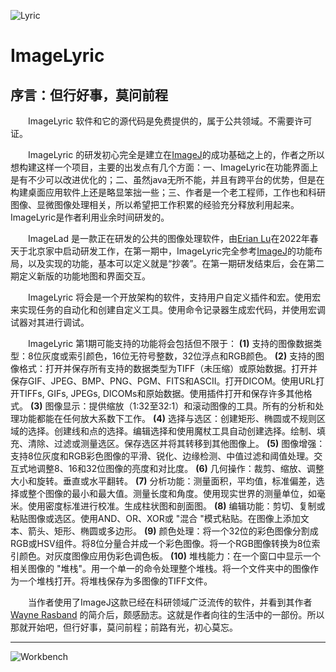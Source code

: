 ![Lyric](https://www.lyricopera.org/globalassets/1920season/don-giovanni/don_giovanni_PDP_1600x1015.jpg) 
# ImageLyric 

## 序言：但行好事，莫问前程

　　ImageLyric 软件和它的源代码是免费提供的，属于公共领域。不需要许可证。

　　ImageLyric 的研发初心完全是建立在[ImageJ](https://imagej.nih.gov/ij/)的成功基础之上的，作者之所以想构建这样一个项目，主要的出发点有几个方面：一、ImageLyric在功能界面上是有不少可以改进优化的；二、虽然java无所不能，并且有跨平台的优势，但是在构建桌面应用软件上还是略显笨拙一些；三、作者是一个老工程师，工作也和科研图像、显微图像处理相关，所以希望把工作积累的经验充分释放利用起来。ImageLyric是作者利用业余时间研发的。

　　ImageLad 是一款正在研发的公共的图像处理软件，由[Erian Lu](https://gitee.com/xknife)在2022年春天于北京家中启动研发工作，在第一期中，ImageLyric完全参考[ImageJ](https://imagej.nih.gov/ij/)的功能布局，以及实现的功能，基本可以定义就是“抄袭”。在第一期研发结束后，会在第二期定义新版的功能地图和界面交互。

　　ImageLyric 将会是一个开放架构的软件，支持用户自定义插件和宏。使用宏来实现任务的自动化和创建自定义工具。使用命令记录器生成宏代码，并使用宏调试器对其进行调试。

　　ImageLyric 第1期可能支持的功能将会包括但不限于： **(1)** 支持的图像数据类型：8位灰度或索引颜色，16位无符号整数，32位浮点和RGB颜色。 **(2)** 支持的图像格式：打开并保存所有支持的数据类型为TIFF（未压缩）或原始数据。打开并保存GIF、JPEG、BMP、PNG、PGM、FITS和ASCII。打开DICOM。使用URL打开TIFFs, GIFs, JPEGs, DICOMs和原始数据。使用插件打开和保存许多其他格式。 **(3)** 图像显示：提供缩放（1:32至32:1）和滚动图像的工具。所有的分析和处理功能都能在任何放大系数下工作。 **(4)** 选择与选区：创建矩形、椭圆或不规则区域的选择。创建线和点的选择。编辑选择和使用魔杖工具自动创建选择。绘制、填充、清除、过滤或测量选区。保存选区并将其转移到其他图像上。 **(5)** 图像增强：支持8位灰度和RGB彩色图像的平滑、锐化、边缘检测、中值过滤和阈值处理。交互式地调整8、16和32位图像的亮度和对比度。 **(6)** 几何操作：裁剪、缩放、调整大小和旋转。垂直或水平翻转。 **(7)** 分析功能：测量面积，平均值，标准偏差，选择或整个图像的最小和最大值。测量长度和角度。使用现实世界的测量单位，如毫米。使用密度标准进行校准。生成柱状图和剖面图。 **(8)** 编辑功能：剪切、复制或粘贴图像或选区。使用AND、OR、XOR或 "混合 "模式粘贴。在图像上添加文本、箭头、矩形、椭圆或多边形。 **(9)** 颜色处理：将一个32位的彩色图像分割成RGB或HSV组件。将8位分量合并成一个彩色图像。将一个RGB图像转换为8位索引颜色。对灰度图像应用伪彩色调色板。 **(10)** 堆栈能力：在一个窗口中显示一个相关图像的 "堆栈"。用一个单一的命令处理整个堆栈。将一个文件夹中的图像作为一个堆栈打开。将堆栈保存为多图像的TIFF文件。

　　当作者使用了ImageJ这款已经在科研领域广泛流传的软件，并看到其作者 [Wayne Rasband](https://imagej.net/people/rasband) 的简介后，颇感励志。这就是作者向往的生活中的一部份。所以那就开始吧，但行好事，莫问前程；前路有光，初心莫忘。

---

![Workbench](https://oss.xknife.net/Workbench_with_a_little_clutter_and_warmth.jpg)
